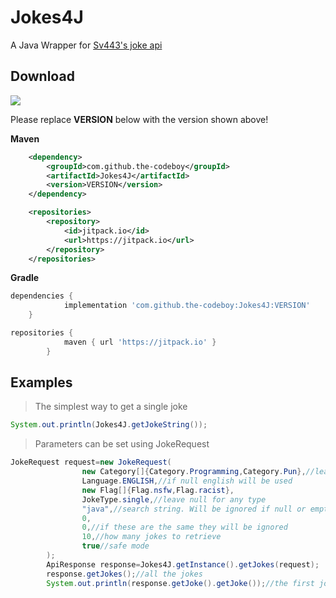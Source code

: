 # Jokes4J

A Java Wrapper for [Sv443's joke api](https://github.com/Sv443/JokeAPI)

## Download

[![](https://jitpack.io/v/the-codeboy/Jokes4J.svg)](https://jitpack.io/#the-codeboy/Jokes4J)

Please replace **VERSION** below with the version shown above!

**Maven**
```xml
	<dependency>
	    <groupId>com.github.the-codeboy</groupId>
	    <artifactId>Jokes4J</artifactId>
	    <version>VERSION</version>
	</dependency>
```
```xml
	<repositories>
		<repository>
		    <id>jitpack.io</id>
		    <url>https://jitpack.io</url>
		</repository>
	</repositories>
```

**Gradle**
```gradle
dependencies {
	        implementation 'com.github.the-codeboy:Jokes4J:VERSION'
	}

repositories {
			maven { url 'https://jitpack.io' }
		}
```

## Examples

> The simplest way to get a single joke
```java
System.out.println(Jokes4J.getJokeString());
```

> Parameters can be set using JokeRequest
```java
JokeRequest request=new JokeRequest(
                new Category[]{Category.Programming,Category.Pun},//leave empty or null to get any category
                Language.ENGLISH,//if null english will be used
                new Flag[]{Flag.nsfw,Flag.racist},
                JokeType.single,//leave null for any type
                "java",//search string. Will be ignored if null or empty string
                0,
                0,//if these are the same they will be ignored
                10,//how many jokes to retrieve
                true//safe mode
        );
        ApiResponse response=Jokes4J.getInstance().getJokes(request);
        response.getJokes();//all the jokes
        System.out.println(response.getJoke().getJoke());//the first joke in the response
```

